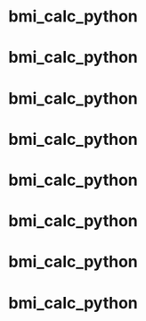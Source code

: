 # bmi_calc_python
# bmi_calc_python
# bmi_calc_python
# bmi_calc_python
# bmi_calc_python
# bmi_calc_python
# bmi_calc_python
# bmi_calc_python
